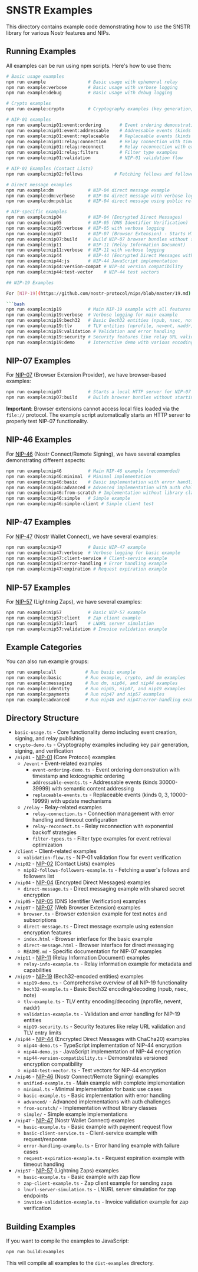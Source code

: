 # SNSTR Examples

This directory contains example code demonstrating how to use the SNSTR library for various Nostr features and NIPs.

## Running Examples

All examples can be run using npm scripts. Here's how to use them:

```bash
# Basic usage examples
npm run example                # Basic usage with ephemeral relay
npm run example:verbose        # Basic usage with verbose logging
npm run example:debug          # Basic usage with debug logging

# Crypto examples
npm run example:crypto         # Cryptography examples (key generation, signing, verification)

# NIP-01 examples
npm run example:nip01:event:ordering       # Event ordering demonstration
npm run example:nip01:event:addressable    # Addressable events (kinds 30000-39999)
npm run example:nip01:event:replaceable    # Replaceable events (kinds 0, 3, 10000-19999)
npm run example:nip01:relay:connection     # Relay connection with timeout handling
npm run example:nip01:relay:reconnect      # Relay reconnection with exponential backoff
npm run example:nip01:relay:filters        # Filter type examples
npm run example:nip01:validation           # NIP-01 validation flow

# NIP-02 Examples (Contact Lists)
npm run example:nip02:follows            # Fetching follows and followers

# Direct message examples
npm run example:dm             # NIP-04 direct message example
npm run example:dm:verbose     # NIP-04 direct message with verbose logging
npm run example:dm:public      # NIP-04 direct message using public relays

# NIP-specific examples
npm run example:nip04          # NIP-04 (Encrypted Direct Messages)
npm run example:nip05          # NIP-05 (DNS Identifier Verification)
npm run example:nip05:verbose  # NIP-05 with verbose logging
npm run example:nip07          # NIP-07 (Browser Extension) - Starts HTTP server for examples
npm run example:nip07:build    # Build NIP-07 browser bundles without starting server
npm run example:nip11          # NIP-11 (Relay Information Document)
npm run example:nip11:verbose  # NIP-11 with verbose logging
npm run example:nip44          # NIP-44 (Encrypted Direct Messages with ChaCha20)
npm run example:nip44:js       # NIP-44 JavaScript implementation
npm run example:nip44:version-compat # NIP-44 version compatibility
npm run example:nip44:test-vector    # NIP-44 test vectors

## NIP-19 Examples

For [NIP-19](https://github.com/nostr-protocol/nips/blob/master/19.md) (Bech32-encoded entities), we have several examples demonstrating different aspects:

```bash
npm run example:nip19          # Main NIP-19 example with all features
npm run example:nip19:verbose  # Verbose logging for main example
npm run example:nip19:bech32   # Basic Bech32 entities (npub, nsec, note)
npm run example:nip19:tlv      # TLV entities (nprofile, nevent, naddr)
npm run example:nip19:validation # Validation and error handling
npm run example:nip19:security # Security features like relay URL validation and TLV entry limits
npm run example:nip19:demo     # Interactive demo with various encoding/decoding operations
```

## NIP-07 Examples

For [NIP-07](https://github.com/nostr-protocol/nips/blob/master/07.md) (Browser Extension Provider), we have browser-based examples:

```bash
npm run example:nip07          # Starts a local HTTP server for NIP-07 examples
npm run example:nip07:build    # Builds browser bundles without starting the server
```

**Important**: Browser extensions cannot access local files loaded via the `file://` protocol. The example script automatically starts an HTTP server to properly test NIP-07 functionality.

## NIP-46 Examples

For [NIP-46](https://github.com/nostr-protocol/nips/blob/master/46.md) (Nostr Connect/Remote Signing), we have several examples demonstrating different aspects:

```bash
npm run example:nip46          # Main NIP-46 example (recommended)
npm run example:nip46:minimal  # Minimal implementation
npm run example:nip46:basic    # Basic implementation with error handling
npm run example:nip46:advanced # Advanced implementation with auth challenges
npm run example:nip46:from-scratch # Implementation without library classes
npm run example:nip46:simple   # Simple example
npm run example:nip46:simple-client # Simple client test
```

## NIP-47 Examples

For [NIP-47](https://github.com/nostr-protocol/nips/blob/master/47.md) (Nostr Wallet Connect), we have several examples:

```bash
npm run example:nip47          # Basic NIP-47 example
npm run example:nip47:verbose  # Verbose logging for basic example
npm run example:nip47:client-service # Client-service example
npm run example:nip47:error-handling # Error handling example
npm run example:nip47:expiration # Request expiration example
```

## NIP-57 Examples

For [NIP-57](https://github.com/nostr-protocol/nips/blob/master/57.md) (Lightning Zaps), we have several examples:

```bash
npm run example:nip57          # Basic NIP-57 example
npm run example:nip57:client   # Zap client example
npm run example:nip57:lnurl    # LNURL server simulation
npm run example:nip57:validation # Invoice validation example
```

## Example Categories

You can also run example groups:

```bash
npm run example:all           # Run basic example
npm run example:basic         # Run example, crypto, and dm examples
npm run example:messaging     # Run dm, nip04, and nip44 examples
npm run example:identity      # Run nip05, nip07, and nip19 examples
npm run example:payments      # Run nip47 and nip57 examples
npm run example:advanced      # Run nip46 and nip47:error-handling examples
```

## Directory Structure

- `basic-usage.ts` - Core functionality demo including event creation, signing, and relay publishing
- `crypto-demo.ts` - Cryptography examples including key pair generation, signing, and verification
- `/nip01` - [NIP-01](https://github.com/nostr-protocol/nips/blob/master/01.md) (Core Protocol) examples
  - `/event` - Event-related examples
    - `event-ordering-demo.ts` - Event ordering demonstration with timestamp and lexicographic ordering
    - `addressable-events.ts` - Addressable events (kinds 30000-39999) with semantic content addressing
    - `replaceable-events.ts` - Replaceable events (kinds 0, 3, 10000-19999) with update mechanisms
  - `/relay` - Relay-related examples
    - `relay-connection.ts` - Connection management with error handling and timeout configuration
    - `relay-reconnect.ts` - Relay reconnection with exponential backoff strategies
    - `filter-types.ts` - Filter type examples for event retrieval optimization
- `/client` - Client-related examples
  - `validation-flow.ts` - NIP-01 validation flow for event verification
- `/nip02` - [NIP-02](https://github.com/nostr-protocol/nips/blob/master/02.md) (Contact Lists) examples
  - `nip02-follows-followers-example.ts` - Fetching a user's follows and followers list
- `/nip04` - [NIP-04](https://github.com/nostr-protocol/nips/blob/master/04.md) (Encrypted Direct Messages) examples
  - `direct-message.ts` - Direct messaging example with shared secret encryption
- `/nip05` - [NIP-05](https://github.com/nostr-protocol/nips/blob/master/05.md) (DNS Identifier Verification) examples 
- `/nip07` - [NIP-07](https://github.com/nostr-protocol/nips/blob/master/07.md) (Web Browser Extension) examples
  - `browser.ts` - Browser extension example for text notes and subscriptions
  - `direct-message.ts` - Direct message example using extension encryption features
  - `index.html` - Browser interface for the basic example
  - `direct-message.html` - Browser interface for direct messaging
  - `README.md` - Specific documentation for NIP-07 examples
- `/nip11` - [NIP-11](https://github.com/nostr-protocol/nips/blob/master/11.md) (Relay Information Document) examples
  - `relay-info-example.ts` - Relay information example for metadata and capabilities
- `/nip19` - [NIP-19](https://github.com/nostr-protocol/nips/blob/master/19.md) (Bech32-encoded entities) examples
  - `nip19-demo.ts` - Comprehensive overview of all NIP-19 functionality
  - `bech32-example.ts` - Basic Bech32 encoding/decoding (npub, nsec, note)
  - `tlv-example.ts` - TLV entity encoding/decoding (nprofile, nevent, naddr)
  - `validation-example.ts` - Validation and error handling for NIP-19 entities
  - `nip19-security.ts` - Security features like relay URL validation and TLV entry limits
- `/nip44` - [NIP-44](https://github.com/nostr-protocol/nips/blob/master/44.md) (Encrypted Direct Messages with ChaCha20) examples
  - `nip44-demo.ts` - TypeScript implementation of NIP-44 encryption
  - `nip44-demo.js` - JavaScript implementation of NIP-44 encryption
  - `nip44-version-compatibility.ts` - Demonstrates versioned encryption compatibility
  - `nip44-test-vector.ts` - Test vectors for NIP-44 encryption
- `/nip46` - [NIP-46](https://github.com/nostr-protocol/nips/blob/master/46.md) (Nostr Connect/Remote Signing) examples
  - `unified-example.ts` - Main example with complete implementation
  - `minimal.ts` - Minimal implementation for basic use cases
  - `basic-example.ts` - Basic implementation with error handling
  - `advanced/` - Advanced implementations with auth challenges
  - `from-scratch/` - Implementation without library classes
  - `simple/` - Simple example implementations
- `/nip47` - [NIP-47](https://github.com/nostr-protocol/nips/blob/master/47.md) (Nostr Wallet Connect) examples
  - `basic-example.ts` - Basic example with payment request flow
  - `basic-client-service.ts` - Client-service example with request/response
  - `error-handling-example.ts` - Error handling example with failure cases
  - `request-expiration-example.ts` - Request expiration example with timeout handling
- `/nip57` - [NIP-57](https://github.com/nostr-protocol/nips/blob/master/57.md) (Lightning Zaps) examples
  - `basic-example.ts` - Basic example with zap flow
  - `zap-client-example.ts` - Zap client example for sending zaps
  - `lnurl-server-simulation.ts` - LNURL server simulation for zap endpoints
  - `invoice-validation-example.ts` - Invoice validation example for zap verification

## Building Examples

If you want to compile the examples to JavaScript:

```bash
npm run build:examples
```

This will compile all examples to the `dist-examples` directory.